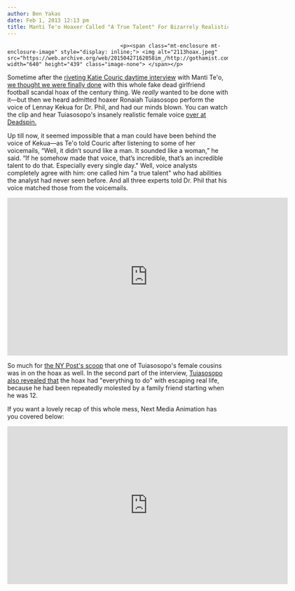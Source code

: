 ```yaml
---
author: Ben Yakas
date: Feb 1, 2013 12:13 pm
title: Manti Te'o Hoaxer Called "A True Talent" For Bizarrely Realistic Female Voice
---
```


	
										<p><span class="mt-enclosure mt-enclosure-image" style="display: inline;"> <img alt="2113hoax.jpeg" src="https://web.archive.org/web/20150427162058im_/http://gothamist.com/attachments/byakas/2113hoax.jpeg" width="640" height="439" class="image-none"> </span></p>

<p>Sometime after the <a href="https://web.archive.org/web/20150427162058/http://gothamist.com/2013/01/24/live_blog_katie_couric_interviews_m.php">riveting Katie Couric daytime interview</a> with Manti Te&apos;o, <a href="https://web.archive.org/web/20150427162058/http://gothamist.com/2013/01/30/video_fake_dead_girlfriend_hoaxer_a.php">we thought we were finally done</a> with this whole fake dead girlfriend football scandal hoax of the century thing. We <em>really</em> wanted to be done with it&#x2014;but then we heard admitted hoaxer Ronaiah Tuiasosopo perform the voice of Lennay Kekua for Dr. Phil, and had our minds blown. You can watch the clip and hear Tuiasosopo&apos;s insanely realistic female voice <a href="https://web.archive.org/web/20150427162058/http://deadspin.com/5980822/heres-ronaiah-tuiasosopo-attempting-to-perform-what-he-claims-is-lennays-voice-on-dr-phil">over at Deadspin.</a> </p>

<p>Up till now, it seemed impossible that a man could have been behind the voice of Kekua&#x2014;as Te&apos;o told Couric after listening to some of her voicemails, &#x201C;Well, it didn&#x2019;t sound like a man. It sounded like a woman,&#x201D; he said. &#x201C;If he somehow made that voice, that&#x2019;s incredible, that&#x2019;s an incredible talent to do that. Especially every single day.&quot; Well, voice analysts completely agree with him: one called him &quot;a true talent&quot; who had abilities the analyst had never seen before. And all three experts told Dr. Phil that his voice matched those from the voicemails.  </p>

<p><iframe width="640" height="360" src="https://web.archive.org/web/20150427162058if_/http://www.youtube.com/embed/kE9B8DTzI8o" frameborder="0" allowfullscreen></iframe></p>

<p>So much for <a href="https://web.archive.org/web/20150427162058/http://gothamist.com/2013/01/25/manti_teo_hoaxers_female_cousin_may.php">the NY Post&apos;s scoop</a> that one of Tuiasosopo&apos;s female cousins was in on the hoax as well. In the second part of the interview, <a href="https://web.archive.org/web/20150427162058/http://www.usatoday.com/story/gameon/2013/02/01/manti-teo-hoax-ronaiah-tuiasosopo-molested-dr-phil/1883207/">Tuiasosopo also revealed that</a> the hoax had &quot;everything to do&quot; with escaping real life, because he had been repeatedly molested by a family friend starting when he was 12.</p>

<p>If you want a lovely recap of this whole mess, Next Media Animation has you covered below:</p>

<p><iframe width="640" height="360" src="https://web.archive.org/web/20150427162058if_/http://www.youtube.com/embed/XQcDZqkKrJk" frameborder="0" allowfullscreen></iframe></p>					
										
									
				